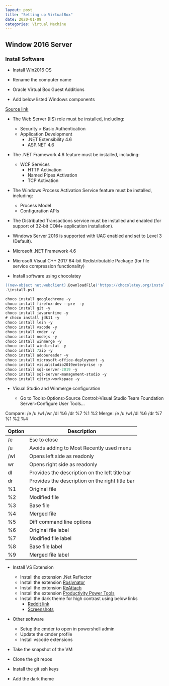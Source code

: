 ```yaml
---
layout: post
title: "Setting up VirtualBox"
date: 2020-01-09
categories: Virtual Machine
---
```


## Window 2016 Server

### Install Software

- Install Win2016 OS
- Rename the computer name
- Oracle Virtual Box Guest Additions

- Add below listed Windows components

[Source link](https://hexagonppm.fluidtopics.net/reader/sdCFN~hAeetAIBD8uL2j_A/oZwZa8Isxm34dLI5EqZF_A)

- The Web Server (IIS) role must be installed, including:

  - Security > Basic Authentication
  - Application Development
    - .NET Extensibility 4.6
    - ASP.NET 4.6

- The .NET Framework 4.6 feature must be installed, including:

  - WCF Services
    - HTTP Activation
    - Named Pipes Activation
    - TCP Activation

- The Windows Process Activation Service feature must be installed, including:

  - Process Model
  - Configuration APIs

- The Distributed Transactions service must be installed and enabled (for support of 32-bit COM+ application installation).
- Windows Server 2016 is supported with UAC enabled and set to Level 3 (Default).

- Microsoft .NET Framework 4.6
- Microsoft Visual C++ 2017 64-bit Redistributable Package (for file service compression functionality)

- Install software using chocolatey

```ps
((new-object net.webclient).DownloadFile('https://chocolatey.org/install.ps1','install.ps1'))
.\install.ps1

choco install googlechrome -y
choco install firefox-dev --pre  -y
choco install git -y
choco install javaruntime -y
# choco install jdk11 -y
choco install lein -y
choco install vscode -y
choco install cmder -y
choco install nodejs -y
choco install winmerge -y
choco install windirstat -y
choco install 7zip -y
choco install adobereader -y
choco install microsoft-office-deployment -y
choco install visualstudio2019enterprise -y
choco install sql-server-2019 -y
choco install sql-server-management-studio -y
choco install citrix-workspace -y
```

- Visual Studio and Winmerge configuration

  - Go to Tools>Options>Source Control>Visual Studio Team Foundation Server>Configure User Tools...

Compare: /e /u /wl /wr /dl %6 /dr %7 %1 %2
Merge: /e /u /wl /dl %6 /dr %7 %1 %2 %4

| Option | Description                                     |
| ------ | ----------------------------------------------- |
| /e     | Esc to close                                    |
| /u     | Avoids adding to Most Recently used menu        |
| /wl    | Opens left side as readonly                     |
| wr     | Opens right side as readonly                    |
| dl     | Provides the description on the left title bar  |
| dr     | Provides the description on the right title bar |
| %1     | Original file                                   |
| %2     | Modified file                                   |
| %3     | Base file                                       |
| %4     | Merged file                                     |
| %5     | Diff command line options                       |
| %6     | Original file label                             |
| %7     | Modified file label                             |
| %8     | Base file label                                 |
| %9     | Merged file label                               |

- Install VS Extension

  - Install the extension .Net Reflector
  - Install the extension [Roslynator](https://github.com/JosefPihrt/Roslynator)
  - Install the extension [ReAttach](https://marketplace.visualstudio.com/items?itemName=ErlandR.ReAttach)
  - Install the extension [Productivity Power Tools](https://marketplace.visualstudio.com/items?itemName=VisualStudioPlatformTeam.ProductivityPowerPack2017)
  - Install the dark theme for high contrast using below links
    - [Reddit link](https://www.reddit.com/r/VisualStudio/comments/7tbp6h/visual_studio_2017_high_contrast_theme_dark/)
    - [Screenshots](https://imgur.com/a/TRcrE)

- Other software

  - Setup the cmder to open in powershell admin
  - Update the cmder profile
  - Install vscode extensions

- Take the snapshot of the VM

- Clone the git repos
- Install the git ssh keys
- Add the dark theme

